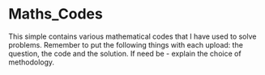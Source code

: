 # Maths_Codes
This simple contains various mathematical codes that I have used to solve problems. Remember to put the following things with each upload: the question, the code and the solution. If need be - explain the choice of methodology.
